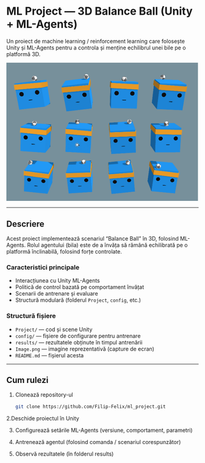 # ML Project — 3D Balance Ball (Unity + ML-Agents)

Un proiect de machine learning / reinforcement learning care folosește Unity și ML-Agents pentru a controla și menține echilibrul unei bile pe o platformă 3D.

![Captură de ecran](image.png)

---

## Descriere

Acest proiect implementează scenariul “Balance Ball” în 3D, folosind ML-Agents. Rolul agentului (bila) este de a învăța să rămână echilibrată pe o platformă înclinabilă, folosind forțe controlate.

### Caracteristici principale

- Interacțiunea cu Unity ML-Agents  
- Politică de control bazată pe comportament învățat  
- Scenarii de antrenare și evaluare  
- Structură modulară (folderul `Project`, `config`, etc.)  

### Structură fișiere

- `Project/` — cod și scene Unity  
- `config/` — fișiere de configurare pentru antrenare  
- `results/` — rezultatele obținute în timpul antrenării  
- `Image.png` — imagine reprezentativă (capture de ecran)  
- `README.md` — fișierul acesta  

---

## Cum rulezi

1. Clonează repository-ul  
   ```bash
   git clone https://github.com/Filip-Felix/ml_project.git

2.Deschide proiectul în Unity

3. Configurează setările ML-Agents (versiune, comportament, parametri)

4. Antrenează agentul (folosind comanda / scenariul corespunzător)

5. Observă rezultatele (în folderul results)
